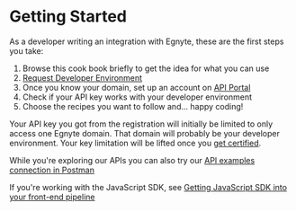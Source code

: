 # Getting Started

As a developer writing an integration with Egnyte, these are the first steps you take:

1. Browse this cook book briefly to get the idea for what you can use
1. [Request Developer Environment](http://bit.ly/2sSitRt)
1. Once you know your domain, set up an account on [API Portal](https://developers.egnyte.com)
1. Check if your API key works with your developer environment
1. Choose the recipes you want to follow and... happy coding!

Your API key you got from the registration will initially be limited to only access one Egnyte domain. That domain will probably be your developer environment. Your key limitation will be lifted once you [get certified](certification.md).

While you're exploring our APIs you can also try our [API examples connection in Postman](api-examples.md)

If you're working with the JavaScript SDK, see [Getting JavaScript SDK into your front-end pipeline](sdk-get-started.md)
